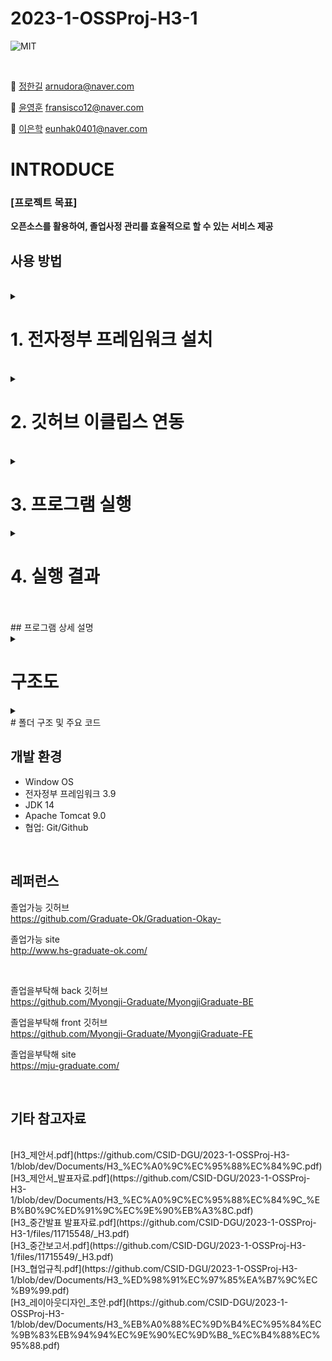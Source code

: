 # 2023-1-OSSProj-H3-1

<img alt="MIT" src = "https://img.shields.io/badge/Apache--2.0-license-orange"> <img alt="" src =https://img.shields.io/badge/Apache%20PDFBox%20-%202.0.28-blue> <img alt="" src ="https://img.shields.io/badge/Windows-OS-yellowgreen"> <img alt="" src ="https://img.shields.io/badge/egovframe-3.9.0-red"> 
<img alt="" src= "https://img.shields.io/badge/Tomcat%209.0-server-lightgrey"> <br>

<br>

 👾 [정한길](https://github.com/arnudora) arnudora@naver.com
 
 👿 [윤영훈](https://github.com/yoon1217) fransisco12@naver.com 
 
 🤖 [이은학](https://github.com/Ag-crane) eunhak0401@naver.com
<br>
 # INTRODUCE

### [프로젝트 목표]
__오픈소스를 활용하여, 졸업사정 관리를 효율적으로 할 수 있는 서비스 제공__<br>

## 사용 방법
<br>

<details>
<summary>
 
# 1. 전자정부 프레임워크 설치 
 
 </summary>
<div markdown="1">
<br>
https://www.egovframe.go.kr/home/ntt/nttList.do?pagerOffset=0&searchKey=&searchValue=&menuNo=41&bbsId=18&nttId=1707
<br>
</summary>
<div markdown="1">       



</div>
</details>
<br>



<details>
<summary>
 
# 2. 깃허브 이클립스 연동
 
 </summary>
<div markdown="1">
<br>
1. 이클립스를 실행하고 오른쪽 위에 퍼스펙티브 버튼을 클릭 <br>
![1](https://github.com/CSID-DGU/2023-1-OSSProj-H3-1/assets/37091694/fdd82efb-dae0-4f8e-aea5-b4fe91c73eed)
<br>

2. Git을 선택하고 [OK] 버튼을 눌러 활성화 <br>
3. Git 퍼스펙티브 화면에서 [Clone a Git repository] 클릭 <br>
![2](https://github.com/CSID-DGU/2023-1-OSSProj-H3-1/assets/37091694/9ac2b6fe-0832-4635-b6d5-a99cba72e7ba)
<br>
4. Clone Git Repository 창의 첫 번째 빨간 박스에 Git 원격 저장소 주소(https://github.com/CSID-DGU/2023-1-OSSProj-H3-1.git) 
URL 칸에 복사 <br>그 밑의 빨간 박스에는 깃허브 아이디와 패스워드를 입력하고 [Next] 버튼을 클릭 <br>

![3](https://github.com/CSID-DGU/2023-1-OSSProj-H3-1/assets/37091694/3c5ee266-0d3a-4005-a97c-50ad2caef058)

<br>
5. Branch 선택 화면 -> [Next] 버튼을 클릭 <br>

![4](https://github.com/CSID-DGU/2023-1-OSSProj-H3-1/assets/37091694/bcaa2242-fdbc-4c48-9097-e51960af7b70)

<br> 
6. 원격 저장소와 연결할 로컬 저장소를 설정한 뒤 [Finish] 버튼을 클릭 <br>

![5](https://github.com/CSID-DGU/2023-1-OSSProj-H3-1/assets/37091694/dbd9c80b-a6c0-4008-914f-5edd332572ee)

<br>
 
</div>
</details>
<br>

<details>
<summary>

# 3. 프로그램 실행
 
  </summary>
<div markdown="1">
 
<br>
1. 서버 설치 <br>

https://www.egovframe.go.kr/wiki/doku.php?id=egovframework:dev3.9:clntinstall 링크의 '서버 설치' 문단 참고

<br>
2. 프로젝트 우클릭 -> RUN AS  -> Run on Server 선택  <br> 

![6](https://github.com/CSID-DGU/2023-1-OSSProj-H3-1/assets/37091694/44a5be59-72e5-43bb-bb85-41b11627aa6a)

<br>

 </div>
</details>



<details>
<summary>

 # 4. 실행 결과 
   </summary>
<div markdown="1">

1. 메인 화면 <br>

![7](https://github.com/CSID-DGU/2023-1-OSSProj-H3-1/assets/37091694/80f2fd86-245f-4d28-b42c-6e5448961896)

<br>
2. 커리큘럼 가이드 <br>

![8](https://github.com/CSID-DGU/2023-1-OSSProj-H3-1/assets/37091694/47d5b492-6ce4-456c-8679-a44cd635a865)

<br>
3. 모의졸업사정 <br>

![9](https://github.com/CSID-DGU/2023-1-OSSProj-H3-1/assets/37091694/5768d01a-6c8d-4aed-a570-d9fc00291547)

![10](https://github.com/CSID-DGU/2023-1-OSSProj-H3-1/assets/37091694/056c7211-eb3e-4425-9a3e-ef3c6119a629)

<br>
판독 결과

![11](https://github.com/CSID-DGU/2023-1-OSSProj-H3-1/assets/37091694/77350a5d-596c-4a41-a343-af8ad2befb3c)

<br> 

 
 </div>
</details>

  <br>
 <br>
 ## 프로그램 상세 설명
 <br>
 
 <details>
<summary>
 
# 구조도 
 
  </summary>
 <div markdown="1">


<br>
![image](https://github.com/CSID-DGU/2023-1-OSSProj-H3-1/assets/63597125/49521c20-67ab-49c5-86a2-df8b9472b6be)
  
</div>
</details>

 <details>
<summary>
 
<br>
# 폴더 구조 및 주요 코드

  </summary>
 <div markdown="1">

전형적인 Java Spring Legacy의 웹프레임워크 구조
<br>
![image](https://github.com/CSID-DGU/2023-1-OSSProj-H3-1/assets/63597125/96261a84-3b5d-4ac9-a191-ebfca74ee6ed)

<br>

MultipartResolver를 이용하여 파일 업로드
<br>
![image](https://github.com/CSID-DGU/2023-1-OSSProj-H3-1/assets/63597125/577d9ea6-22a1-4a9c-b01b-fe1df05bc337)

<br>

PDFBox를 이용하여 text를 추출
<br>
![image](https://github.com/CSID-DGU/2023-1-OSSProj-H3-1/assets/63597125/80cacb69-5727-40e3-957c-9968cd25b180)

<br>

추출한 text에서 데이터를 선별, 
<br>
![image](https://github.com/CSID-DGU/2023-1-OSSProj-H3-1/assets/63597125/f81e408a-3e3c-4654-92f1-a52c873e6a39)

<br>

선별한 데이터의 활용
<br>
![image](https://github.com/CSID-DGU/2023-1-OSSProj-H3-1/assets/63597125/ab294b54-3118-493f-96fe-6f52cb410452)
 
정규식이 들어있는 코드 
<br>
  
 ![12](https://github.com/CSID-DGU/2023-1-OSSProj-H3-1/assets/37091694/23202306-ce56-4fbe-8820-c00933a09ecb)

  
  <br>
  

  </div>
</details>

## 개발 환경
- Window OS
- 전자정부 프레임워크 3.9
- JDK 14
- Apache Tomcat 9.0
- 협업: Git/Github
<br>



## 레퍼런스 

졸업가능 깃허브
<br>
https://github.com/Graduate-Ok/Graduation-Okay-

졸업가능 site
<br>
http://www.hs-graduate-ok.com/

<br>

졸업을부탁해 back 깃허브
<br>
https://github.com/Myongji-Graduate/MyongjiGraduate-BE

졸업을부탁해 front 깃허브
<br>
https://github.com/Myongji-Graduate/MyongjiGraduate-FE

졸업을부탁해 site
<br>
https://mju-graduate.com/

<br>

## 기타 참고자료 
<br> 
[H3_제안서.pdf](https://github.com/CSID-DGU/2023-1-OSSProj-H3-1/blob/dev/Documents/H3_%EC%A0%9C%EC%95%88%EC%84%9C.pdf)
<br>
[H3_제안서_발표자료.pdf](https://github.com/CSID-DGU/2023-1-OSSProj-H3-1/blob/dev/Documents/H3_%EC%A0%9C%EC%95%88%EC%84%9C_%EB%B0%9C%ED%91%9C%EC%9E%90%EB%A3%8C.pdf)
<br>
[H3_중간발표 발표자료.pdf](https://github.com/CSID-DGU/2023-1-OSSProj-H3-1/files/11715548/_H3.pdf)
<br>
[H3_중간보고서.pdf](https://github.com/CSID-DGU/2023-1-OSSProj-H3-1/files/11715549/_H3.pdf)
<br>
[H3_협업규칙.pdf](https://github.com/CSID-DGU/2023-1-OSSProj-H3-1/blob/dev/Documents/H3_%ED%98%91%EC%97%85%EA%B7%9C%EC%B9%99.pdf)
<br>
[H3_레이아웃디자인_초안.pdf](https://github.com/CSID-DGU/2023-1-OSSProj-H3-1/blob/dev/Documents/H3_%EB%A0%88%EC%9D%B4%EC%95%84%EC%9B%83%EB%94%94%EC%9E%90%EC%9D%B8_%EC%B4%88%EC%95%88.pdf)

<br>
